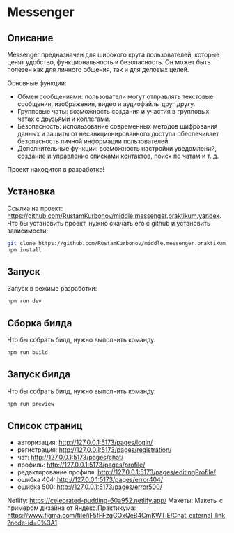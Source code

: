 # Messenger

## Описание

Messenger предназначен для широкого круга пользователей, которые ценят удобство, функциональность и безопасность. Он может быть полезен как для личного общения, так и для деловых целей.

Основные функции:

- Обмен сообщениями: пользователи могут отправлять текстовые сообщения, изображения, видео и аудиофайлы друг другу.
- Групповые чаты: возможность создания и участия в групповых чатах с друзьями и коллегами.
- Безопасность: использование современных методов шифрования данных и защиты от несанкционированного доступа обеспечивает безопасность личной информации пользователей.
- Дополнительные функции: возможность настройки уведомлений, создание и управление списками контактов, поиск по чатам и т. д.

Проект находится в разработке!

## Установка

Ссылка на проект: https://github.com/RustamKurbonov/middle.messenger.praktikum.yandex.
Что бы установить проект, нужно скачать его с github и установить зависимости:

```bash
git clone https://github.com/RustamKurbonov/middle.messenger.praktikum.yandex.git
npm install
```

## Запуск

Запуск в режиме разработки:

```bash
npm run dev
```

## Сборка билда

Что бы собрать билд, нужно выполнить команду:

```bash
npm run build
```

## Запуск билда

Что бы собрать билд, нужно выполнить команду:

```bash
npm run preview
```

## Список страниц

- авторизация: http://127.0.0.1:5173/pages/login/
- регистрация: http://127.0.0.1:5173/pages/registration/
- чат: http://127.0.0.1:5173/pages/chat/
- профиль: http://127.0.0.1:5173/pages/profile/
- редактирование профиля: http://127.0.0.1:5173/pages/editingProfile/
- ошибка 404: http://127.0.0.1:5173/pages/error404/
- ошибка 500: http://127.0.0.1:5173/pages/error500/

Netlify: https://celebrated-pudding-60a952.netlify.app/
Макеты: Макеты с примером дизайна от Яндекс.Практикума: https://www.figma.com/file/jF5fFFzgGOxQeB4CmKWTiE/Chat_external_link?node-id=0%3A1
